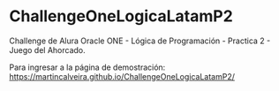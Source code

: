 # ChallengeOneLogicaLatamP2
Challenge de Alura Oracle ONE - Lógica de Programación - Practica 2 - Juego del Ahorcado.

Para ingresar a la página de demostración: https://martincalveira.github.io/ChallengeOneLogicaLatamP2/
